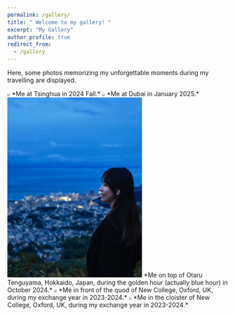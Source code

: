 ```yaml
---
permalink: /gallery/
title: " Welcome to my gallery! "
excerpt: "My Gallery"
author_profile: true
redirect_from: 
  - /gallery
---  
```



Here, some photos memorizing my unforgettable moments during my travelling are displayed.

<img src='/images/gallery/portrait4.jpg' style='zoom:40%;'/>
*Me at Tsinghua in 2024 Fall.*




<img src='/images/gallery/portrait5.jpg' style='zoom:40%;'/>
*Me at Dubai in January 2025.*




<img src='/images/gallery/portrait1.jpg' style='zoom:40%;'/>
*Me on top of Otaru Tenguyama, Hokkaido, Japan, during the golden hour (actually blue hour) in October 2024.*




<img src='/images/gallery/portrait2.jpg' style='zoom:40%;'/>
*Me in front of the quod of New College, Oxford, UK, during my exchange year in 2023-2024.*




<img src='/images/gallery/portrait3.jpg' style='zoom:40%;'/>
*Me in the cloister of New College, Oxford, UK, during my exchange year in 2023-2024.*